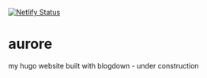 [![Netlify Status](https://api.netlify.com/api/v1/badges/f5061ab4-5a2f-4bd4-b6ce-22ce0edb5ea9/deploy-status)](https://app.netlify.com/sites/aurore/deploys)

# aurore
 my hugo website built with blogdown - under construction
